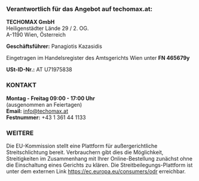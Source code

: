 
### Verantwortlich für das Angebot auf techomax.at:

**TECHOMAX GmbH**  
Heiligenstädter Lände 29 / 2. OG.  
A-1190 Wien, Österreich

**Geschäftsführer:** Panagiotis Kazasidis

Eingetragen im Handelsregister des Amtsgerichts Wien unter **FN 465679y**

**USt-ID-Nr.:** AT U71975838

### KONTAKT
**Montag - Freitag 09:00 - 17:00 Uhr**  
(ausgenommen an Feiertagen)  
**Email:** info@techomax.at  
**Festnummer:** +43 1 361 44 1133

### WEITERE
Die EU-Kommission stellt eine Plattform für außergerichtliche Streitschlichtung bereit. Verbrauchern gibt dies die Möglichkeit, Streitigkeiten im Zusammenhang mit Ihrer Online-Bestellung zunächst ohne die Einschaltung eines Gerichts zu klären. Die Streitbeilegungs-Plattform ist unter dem externen Link https://ec.europa.eu/consumers/odr erreichbar.